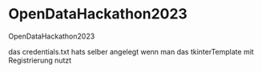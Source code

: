 # OpenDataHackathon2023
OpenDataHackathon2023




das credentials.txt hats selber angelegt wenn man das tkinterTemplate mit Registrierung nutzt

